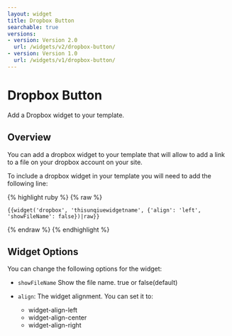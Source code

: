 ```yaml
---
layout: widget
title: Dropbox Button
searchable: true
versions:
- version: Version 2.0
  url: /widgets/v2/dropbox-button/
- version: Version 1.0
  url: /widgets/v1/dropbox-button/
---
```


# Dropbox Button

Add a Dropbox widget to your template.

## Overview

You can add a dropbox widget to your template that will allow to add a link to a file on your dropbox account on your site.

To include a dropbox widget in your template you will need to add the following line:

{% highlight ruby %}
{% raw %}

	{{widget('dropbox', 'thisunqiuewidgetname', {'align': 'left', 'showFileName': false})|raw}}

{% endraw %}
{% endhighlight %}

## Widget Options

You can change the following options for the widget:

* ```showFileName``` Show the file name. true or false(default)

* ```align```: The widget alignment. You can set it to:

  * widget-align-left
  * widget-align-center
  * widget-align-right
